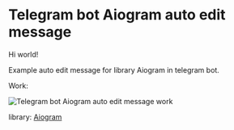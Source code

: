# Telegram bot Aiogram auto edit message

Hi world!

Example auto edit message for library Aiogram in telegram bot.

Work:

![Telegram bot Aiogram auto edit message work](https://hiworld.one/files/aiogram_auto_edit_message_video_chat.gif)


library: [Aiogram](https://aiogram.dev/)

